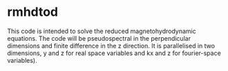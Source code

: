 # rmhdtod
This code is intended to solve the reduced magnetohydrodynamic equations. The code will be pseudospectral in the perpendicular dimensions and finite difference in the z direction. It is parallelised in two dimensions, y and z for real space variables and kx and z for fourier-space variables).
